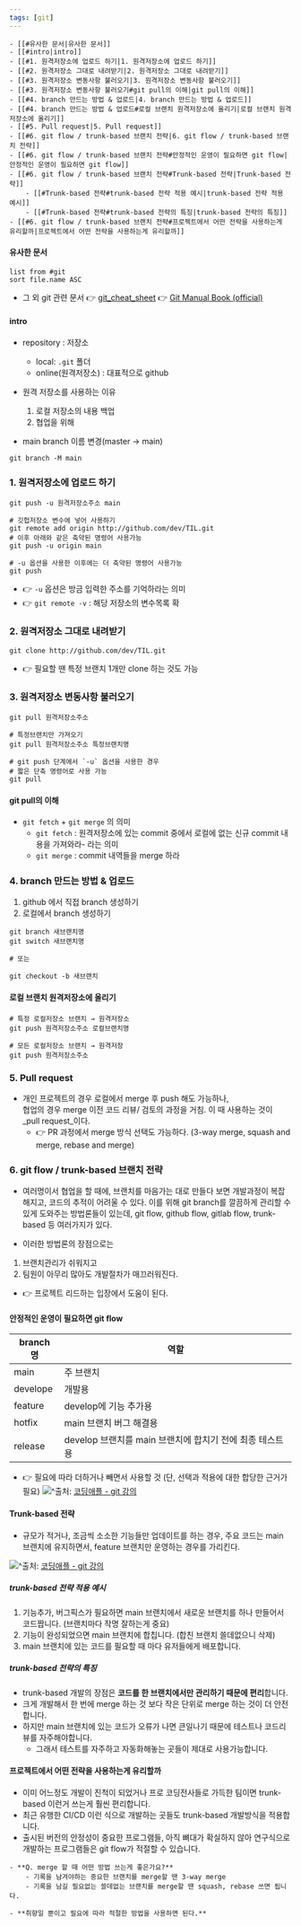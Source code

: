```yaml
---
tags: [git]
---
```


```ad-note
- [[#유사한 문서|유사한 문서]]
- [[#intro|intro]]
- [[#1. 원격저장소에 업로드 하기|1. 원격저장소에 업로드 하기]]
- [[#2. 원격저장소 그대로 내려받기|2. 원격저장소 그대로 내려받기]]
- [[#3. 원격저장소 변동사항 불러오기|3. 원격저장소 변동사항 불러오기]]
- [[#3. 원격저장소 변동사항 불러오기#git pull의 이해|git pull의 이해]]
- [[#4. branch 만드는 방법 & 업로드|4. branch 만드는 방법 & 업로드]]
- [[#4. branch 만드는 방법 & 업로드#로컬 브랜치 원격저장소에 올리기|로컬 브랜치 원격저장소에 올리기]]
- [[#5. Pull request|5. Pull request]]
- [[#6. git flow / trunk-based 브랜치 전략|6. git flow / trunk-based 브랜치 전략]]
- [[#6. git flow / trunk-based 브랜치 전략#안정적인 운영이 필요하면 git flow|안정적인 운영이 필요하면 git flow]]
- [[#6. git flow / trunk-based 브랜치 전략#Trunk-based 전략|Trunk-based 전략]]
	- [[#Trunk-based 전략#trunk-based 전략 적용 예시|trunk-based 전략 적용 예시]]
	- [[#Trunk-based 전략#trunk-based 전략의 특징|trunk-based 전략의 특징]]
- [[#6. git flow / trunk-based 브랜치 전략#프로젝트에서 어떤 전략을 사용하는게 유리할까|프로젝트에서 어떤 전략을 사용하는게 유리할까]]
```


#### 유사한 문서
``` dataview
list from #git 
sort file.name ASC
```

- 그 외 git 관련 문서
	👉 [git_cheat_sheet](git_cheat_sheet.pdf)
	👉 [Git Manual Book (official)](https://git-scm.com/book/ko/v2)




#### intro
- repository : 저장소 
	- local: `.git` 폴더
	- online(원격저장소) : 대표적으로 github

- 원격 저장소를 사용하는 이유
	1. 로컬 저장소의 내용 백업
	2. 협업을 위해 

- main branch 이름 변경(master → main)
```shell
git branch -M main
```


### 1. 원격저장소에 업로드 하기
```shell
git push -u 원격저장소주소 main

# 깃헙저장소 변수에 넣어 사용하기
git remote add origin http://github.com/dev/TIL.git
# 이후 아래와 같은 축약된 명령어 사용가능
git push -u origin main

# -u 옵션을 사용한 이후에는 더 축약된 명령어 사용가능
git push
```
- 👉 `-u` 옵션은 방금 입력한 주소를 기억하라는 의미
- 👉 `git remote -v` : 해당 저장소의 변수목록 확

### 2. 원격저장소 그대로 내려받기
```shell
git clone http://github.com/dev/TIL.git
```
- 👉 필요할 땐 특정 브랜치 1개만 clone 하는 것도 가능


### 3. 원격저장소 변동사항 불러오기
```shell
git pull 원격저장소주소

# 특정브랜치만 가져오기
git pull 원격저장소주소 특정브랜치명

# git push 단계에서 `-u` 옵션을 사용한 경우
# 짧은 단축 명령어로 사용 가능
git pull
```

#### git pull의 이해
- `git fetch` + `git merge` 의 의미
	- `git fetch` : 원격저장소에 있는 commit 중에서 로컬에 없는 신규 commit 내용을 가져와라- 라는 의미
	- `git merge` : commit 내역들을 merge 하라

### 4. branch 만드는 방법 & 업로드
1. github 에서 직접 branch 생성하기
2. 로컬에서 branch 생성하기

```shell
git branch 새브랜치명
git switch 새브랜치명

# 또는

git checkout -b 새브랜치
```

#### 로컬 브랜치 원격저장소에 올리기
```shell
# 특정 로컬저장소 브랜치 → 원격저장소
git push 원격저장소주소 로컬브랜치명

# 모든 로컬저장소 브랜치 → 원격저장
git push 원격저장소주소 
```


### 5. Pull request
- 개인 프로젝트의 경우 로컬에서 merge 후 push 해도 가능하나, <br>협업의 경우 merge 이전 코드 리뷰/ 검토의 과정을 거침. 이 때 사용하는 것이 _pull request_이다.
	- 👉 PR 과정에서 merge 방식 선택도 가능하다. (3-way merge, squash and merge, rebase and merge)


### 6. git flow / trunk-based 브랜치 전략
- 여러명이서 협업을 할 때에, 브랜치를 마음가는 대로 만들다 보면 개발과정이 복잡해지고, 코드의 추적이 어려울 수 있다. 이를 위해 git branch를 깔끔하게 관리할 수 있게 도와주는 방법론들이 있는데, git flow, github flow, gitlab flow, trunk-based 등 여러가지가 있다.

- 이러한 방법론의 장점으로는 
1. 브랜치관리가 쉬워지고 
2. 팀원이 아무리 많아도 개발절차가 매끄러워진다. 
- 👉 프로젝트 리드하는 입장에서 도움이 된다.

#### 안정적인 운영이 필요하면 git flow

| branch 명 | 역할                                                     |
| --------- | -------------------------------------------------------- |
| main      | 주 브랜치                                                |
| develope  | 개발용                                                   |
| feature   | develop에 기능 추가용                                    |
| hotfix    | main 브랜치 버그 해결용                                  |
| release   | develop 브랜치를 main 브랜치에 합치기 전에 최종 테스트용 |

- 👉 필요에 따라 더하거나 빼면서 사용할 것 (단, 선택과 적용에 대한 합당한 근거가 필요)
![](assets/Git%20basic%20-%20Github%20manual.png)^출처: [코딩애플 - git 강의](https://codingapple.com/wp-content/uploads/2022/07/%EA%B7%B8%EB%A6%BC6.png)

#### Trunk-based 전략
- 규모가 적거나, 조금씩 소소한 기능들만 업데이트를 하는 경우, 주요 코드는 main 브랜치에 유지하면서, feature 브랜치만 운영하는 경우를 가리킨다. 

![](assets/Git%20basic%20-%20Github%20manual-1.png)^출처: [코딩애플 - git 강의](https://codingapple.com/wp-content/uploads/2022/07/%EA%B7%B8%EB%A6%BC7.png)

##### trunk-based 전략 적용 예시
1. 기능추가, 버그픽스가 필요하면 main 브랜치에서 새로운 브랜치를 하나 만들어서 코드짭니다. (브랜치마다 작명 잘하는게 중요) 
2. 기능이 완성되었으면 main 브랜치에 합칩니다. (합친 브랜치 쓸데없으니 삭제)
3. main 브랜치에 있는 코드를 필요할 때 마다 유저들에게 배포합니다.

##### trunk-based 전략의 특징
- trunk-based 개발의 장점은 **코드를 한 브랜치에서만 관리하기 때문에 편리**합니다. 
- 크게 개발해서 한 번에 merge 하는 것 보다 작은 단위로 merge 하는 것이 더 안전합니다. 
- 하지만 main 브랜치에 있는 코드가 오류가 나면 큰일나기 때문에 테스트나 코드리뷰를 자주해야합니다.
	- 그래서 테스트를 자주하고 자동화해놓는 곳들이 제대로 사용가능합니다.


#### 프로젝트에서 어떤 전략을 사용하는게 유리할까
- 이미 어느정도 개발이 진척이 되었거나 프로 코딩전사들로 가득한 팀이면 trunk-based 이런거 쓰는게 훨씬 편리합니다.
- 최근 유행한 CI/CD 이런 식으로 개발하는 곳들도 trunk-based 개발방식을 적용합니다.  
- 출시된 버전의 안정성이 중요한 프로그램들, 아직 뼈대가 확실하지 않아 연구식으로 개발하는 프로그램들은 git flow가 적절할 수 있습니다.

```ad-tip
- **Q. merge 할 때 어떤 방법 쓰는게 좋은가요?**
	- 기록을 남겨야하는 중요한 브랜치를 merge할 땐 3-way merge
	- 기록을 남길 필요없는 쓸데없는 브랜치를 merge할 땐 squash, rebase 쓰면 됩니다. 

- **취향일 뿐이고 필요에 따라 적절한 방법을 사용하면 된다.**
```


